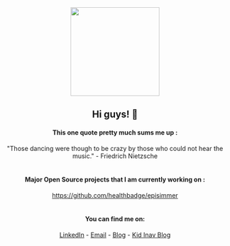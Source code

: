 
<div align="center">
  <img src="https://i.imgur.com/OVqvP.gif", width=200 pixels />
  <br>
  
  ## Hi guys! 👋  <br>
  
  #### This one quote pretty much sums me up : <br>
  "Those dancing were though to be crazy by those who could not hear the music." - Friedrich Nietzsche
  <br>
  <br>
  
  #### Major Open Source projects that I am currently working on :<br>
  https://github.com/healthbadge/episimmer <br>
  <br>
  
  #### You can find me on:
  [LinkedIn](https://www.linkedin.com/in/inavamsi) - [Email](mailto:inav65@gmail.com) - [Blog](https://nonsenseopinion.blogspot.com/) - [Kid Inav Blog](http://inininc.blogspot.com/)
  <br>
  <br>
  <br>
  <br>
</div>
